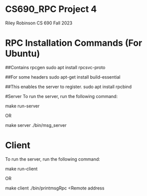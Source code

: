 # CS690_RPC Project 4
Riley Robinson
CS 690 Fall 2023

# RPC Installation Commands (For Ubuntu)
##Contains rpcgen
sudo apt install rpcsvc-proto

##For some headers
sudo apt-get install build-essential

##This enables the server to register.
sudo apt install rpcbind


#Server
To run the server, run the following command:

make run-server

OR 

make server
./bin/msg_server

# Client
To run the server, run the following command:


make run-client

OR
 
make client
./bin/printmsgRpc <Remote address <Your message here.>


